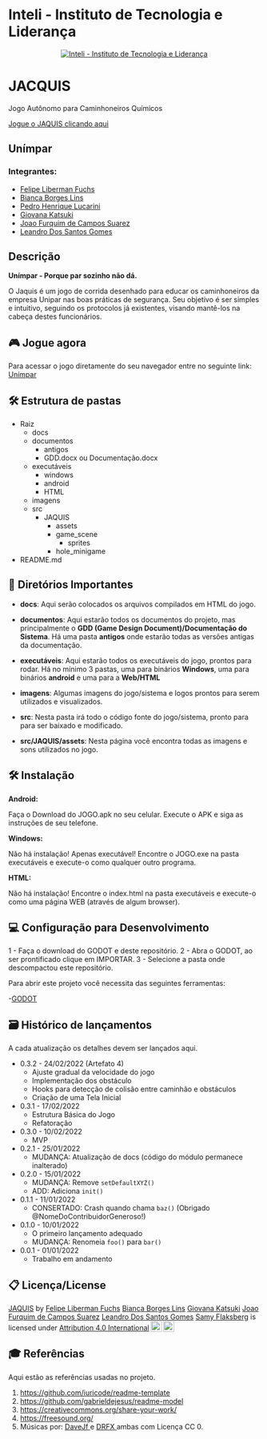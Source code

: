 # Inteli - Instituto de Tecnologia e Liderança

<p align="center">
<a href= "https://www.inteli.edu.br/"><img src="https://www.inteli.edu.br/wp-content/uploads/2021/08/20172028/marca_1-2.png" alt="Inteli - Instituto de Tecnologia e Liderança" border="0"></a>
</p>

# JACQUIS
Jogo Autônomo para Caminhoneiros Químicos

[Jogue o JAQUIS clicando aqui](https://2023m1t6-inteli.github.io/grupo1/)

## Unímpar
### Integrantes:
- [Felipe Liberman Fuchs](https://linkedin.com/in/fuchsfelipel)
- [Bianca Borges Lins](https://www.linkedin.com/in/bianca-borges-969586206)
- [Pedro Henrique Lucarini](https://www.linkedin.com/in/phlucarini)
- [Giovana Katsuki](https://www.linkedin.com/in/giovana-katsuki-murata-503a94264/)
- [Joao Furquim de Campos Suarez](https://www.linkedin.com/in/joao-suarez-104110250/)
- [Leandro Dos Santos Gomes](https://www.linkedin.com/in/leandro-dos-santos-gomes/)

## Descrição
**Unímpar - Porque par sozinho não dá.**

O Jaquis é um jogo de corrida desenhado para educar os caminhoneiros da empresa Unipar nas boas práticas de segurança. Seu objetivo é ser simples e intuitivo, seguindo os protocolos já existentes, visando mantê-los na cabeça destes funcionários.

## 🎮 Jogue agora

Para acessar o jogo diretamente do seu navegador entre no seguinte link: [Unímpar](https://2023m1t6-inteli.github.io/grupo1/)

## 🛠 Estrutura de pastas

- Raiz
  - docs
  - documentos
    - antigos
    - GDD.docx ou Documentação.docx
  - executáveis
    - windows
    - android
    - HTML
  - imagens
  - src
    - JAQUIS
      - assets
      - game_scene
        - sprites
      - hole_minigame
- README.md

## 📁 Diretórios Importantes

- **docs**: Aqui serão colocados os arquivos compilados em HTML do jogo.
- **documentos**: Aqui estarão todos os documentos do projeto, mas principalmente o **GDD (Game Design Document)/Documentação do Sistema**. Há uma pasta **antigos** onde estarão todas as versões antigas da documentação.

- **executáveis**: Aqui estarão todos os executáveis do jogo, prontos para rodar. Há no mínimo 3 pastas, uma para binários **Windows**, uma para binários **android** e uma para a **Web/HTML**

- **imagens**: Algumas imagens do jogo/sistema e logos prontos para serem utilizados e visualizados.

- **src**: Nesta pasta irá todo o código fonte do jogo/sistema, pronto para para ser baixado e modificado.

- **src/JAQUIS/assets**: Nesta página você encontra todas as imagens e sons utilizados no jogo.

## 🛠 Instalação

<b>Android:</b>

Faça o Download do JOGO.apk no seu celular.
Execute o APK e siga as instruções de seu telefone.

<b>Windows:</b>

Não há instalação! Apenas executável!
Encontre o JOGO.exe na pasta executáveis e execute-o como qualquer outro programa.

<b>HTML:</b>

Não há instalação!
Encontre o index.html na pasta executáveis e execute-o como uma página WEB (através de algum browser).

## 💻 Configuração para Desenvolvimento

1 - Faça o download do GODOT e deste repositório.
2 - Abra o GODOT, ao ser prontificado clique em IMPORTAR.
3 - Selecione a pasta onde descompactou este repositório.

Para abrir este projeto você necessita das seguintes ferramentas:

-<a href="https://godotengine.org/download">GODOT</a>

## 🗃 Histórico de lançamentos

A cada atualização os detalhes devem ser lançados aqui.
* 0.3.2 - 24/02/2022 (Artefato 4)
  * Ajuste gradual da velocidade do jogo
  * Implementação dos obstáculo
  * Hooks para detecção de colisão entre caminhão e obstáculos
  * Criação de uma Tela Inicial
* 0.3.1 - 17/02/2022
  * Estrutura Básica do Jogo
  * Refatoração
* 0.3.0 - 10/02/2022
  * MVP
* 0.2.1 - 25/01/2022
    * MUDANÇA: Atualização de docs (código do módulo permanece inalterado)
* 0.2.0 - 15/01/2022
    * MUDANÇA: Remove `setDefaultXYZ()`
    * ADD: Adiciona `init()`
* 0.1.1 - 11/01/2022
    * CONSERTADO: Crash quando chama `baz()` (Obrigado @NomeDoContribuidorGeneroso!)
* 0.1.0 - 10/01/2022
    * O primeiro lançamento adequado
    * MUDANÇA: Renomeia `foo()` para `bar()`
* 0.0.1 - 01/01/2022
    * Trabalho em andamento

## 📋 Licença/License

<p xmlns:cc="http://creativecommons.org/ns#" xmlns:dct="http://purl.org/dc/terms/"><a property="dct:title" rel="cc:attributionURL" href="https://github.com/2023M1T6-Inteli/grupo1">JAQUIS</a> by
<a rel="cc:attributionURL dct:creator" property="cc:attributionName" href="https://github.com/fuchsfelipel">Felipe Liberman Fuchs</a>
<a rel="cc:attributionURL dct:creator" property="cc:attributionName" href="https://github.com/Biabborges">Bianca Borges Lins</a>
<a rel="cc:attributionURL dct:creator" property="cc:attributionName" href="https://github.com/katsukimurata">Giovana Katsuki</a>
<a rel="cc:attributionURL dct:creator" property="cc:attributionName" href="https://github.com/JoaoSuarez">Joao Furquim de Campos Suarez</a>
<a rel="cc:attributionURL dct:creator" property="cc:attributionName" href="https://github.com/Leandro672">Leandro Dos Santos Gomes</a>
<a rel="cc:attributionURL dct:creator" property="cc:attributionName" href="https://github.com/samyflaksberg">Samy Flaksberg</a>
is licensed under <a href="http://creativecommons.org/licenses/by/4.0/?ref=chooser-v1" target="_blank" rel="license noopener noreferrer" style="display:inline-block;">Attribution 4.0 International<img style="height:22px!important;margin-left:3px;vertical-align:text-bottom;" src="https://mirrors.creativecommons.org/presskit/icons/cc.svg?ref=chooser-v1"><img style="height:22px!important;margin-left:3px;vertical-align:text-bottom;" src="https://mirrors.creativecommons.org/presskit/icons/by.svg?ref=chooser-v1"></a></p>

## 🎓 Referências

Aqui estão as referências usadas no projeto.

1. <https://github.com/iuricode/readme-template>
2. <https://github.com/gabrieldejesus/readme-model>
3. <https://creativecommons.org/share-your-work/>
4. <https://freesound.org/>
5. Músicas por: <a href="https://freesound.org/people/DaveJf/sounds/616544/"> DaveJf </a> e <a href="https://freesound.org/people/DRFX/sounds/338986/"> DRFX </a> ambas com Licença CC 0.
